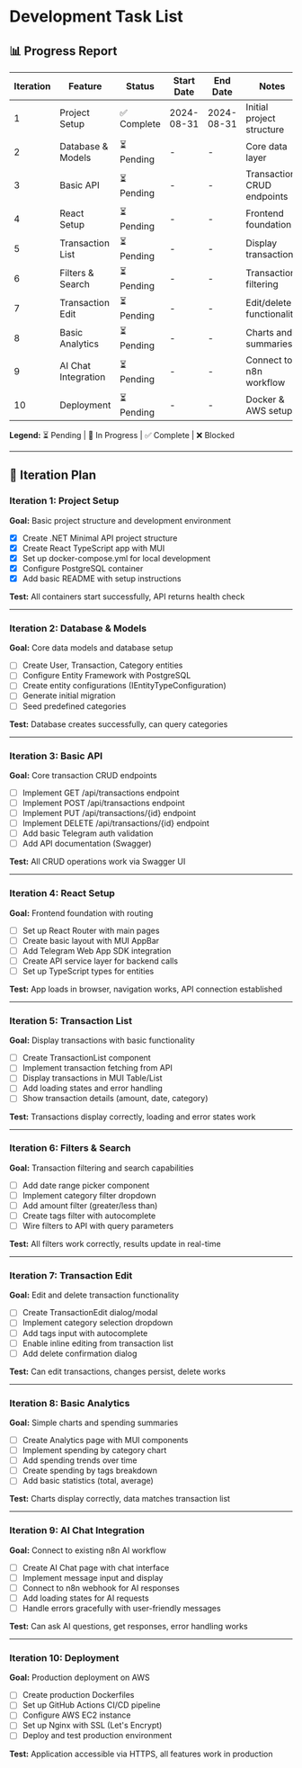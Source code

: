 # Development Task List

## 📊 Progress Report

| Iteration | Feature | Status | Start Date | End Date | Notes |
|-----------|---------|--------|------------|----------|-------|
| 1 | Project Setup | ✅ Complete | 2024-08-31 | 2024-08-31 | Initial project structure |
| 2 | Database & Models | ⏳ Pending | - | - | Core data layer |
| 3 | Basic API | ⏳ Pending | - | - | Transaction CRUD endpoints |
| 4 | React Setup | ⏳ Pending | - | - | Frontend foundation |
| 5 | Transaction List | ⏳ Pending | - | - | Display transactions |
| 6 | Filters & Search | ⏳ Pending | - | - | Transaction filtering |
| 7 | Transaction Edit | ⏳ Pending | - | - | Edit/delete functionality |
| 8 | Basic Analytics | ⏳ Pending | - | - | Charts and summaries |
| 9 | AI Chat Integration | ⏳ Pending | - | - | Connect to n8n workflow |
| 10 | Deployment | ⏳ Pending | - | - | Docker & AWS setup |

**Legend:** ⏳ Pending | 🔄 In Progress | ✅ Complete | ❌ Blocked

---

## 🚀 Iteration Plan

### Iteration 1: Project Setup
**Goal:** Basic project structure and development environment

- [x] Create .NET Minimal API project structure
- [x] Create React TypeScript app with MUI
- [x] Set up docker-compose.yml for local development
- [x] Configure PostgreSQL container
- [x] Add basic README with setup instructions

**Test:** All containers start successfully, API returns health check

---

### Iteration 2: Database & Models  
**Goal:** Core data models and database setup

- [ ] Create User, Transaction, Category entities
- [ ] Configure Entity Framework with PostgreSQL
- [ ] Create entity configurations (IEntityTypeConfiguration)
- [ ] Generate initial migration
- [ ] Seed predefined categories

**Test:** Database creates successfully, can query categories

---

### Iteration 3: Basic API
**Goal:** Core transaction CRUD endpoints

- [ ] Implement GET /api/transactions endpoint
- [ ] Implement POST /api/transactions endpoint  
- [ ] Implement PUT /api/transactions/{id} endpoint
- [ ] Implement DELETE /api/transactions/{id} endpoint
- [ ] Add basic Telegram auth validation
- [ ] Add API documentation (Swagger)

**Test:** All CRUD operations work via Swagger UI

---

### Iteration 4: React Setup
**Goal:** Frontend foundation with routing

- [ ] Set up React Router with main pages
- [ ] Create basic layout with MUI AppBar
- [ ] Add Telegram Web App SDK integration
- [ ] Create API service layer for backend calls
- [ ] Set up TypeScript types for entities

**Test:** App loads in browser, navigation works, API connection established

---

### Iteration 5: Transaction List
**Goal:** Display transactions with basic functionality

- [ ] Create TransactionList component
- [ ] Implement transaction fetching from API
- [ ] Display transactions in MUI Table/List
- [ ] Add loading states and error handling
- [ ] Show transaction details (amount, date, category)

**Test:** Transactions display correctly, loading and error states work

---

### Iteration 6: Filters & Search
**Goal:** Transaction filtering and search capabilities

- [ ] Add date range picker component
- [ ] Implement category filter dropdown
- [ ] Add amount filter (greater/less than)
- [ ] Create tags filter with autocomplete
- [ ] Wire filters to API with query parameters

**Test:** All filters work correctly, results update in real-time

---

### Iteration 7: Transaction Edit
**Goal:** Edit and delete transaction functionality

- [ ] Create TransactionEdit dialog/modal
- [ ] Implement category selection dropdown
- [ ] Add tags input with autocomplete
- [ ] Enable inline editing from transaction list
- [ ] Add delete confirmation dialog

**Test:** Can edit transactions, changes persist, delete works

---

### Iteration 8: Basic Analytics
**Goal:** Simple charts and spending summaries

- [ ] Create Analytics page with MUI components
- [ ] Implement spending by category chart
- [ ] Add spending trends over time
- [ ] Create spending by tags breakdown
- [ ] Add basic statistics (total, average)

**Test:** Charts display correctly, data matches transaction list

---

### Iteration 9: AI Chat Integration
**Goal:** Connect to existing n8n AI workflow

- [ ] Create AI Chat page with chat interface
- [ ] Implement message input and display
- [ ] Connect to n8n webhook for AI responses
- [ ] Add loading states for AI requests
- [ ] Handle errors gracefully with user-friendly messages

**Test:** Can ask AI questions, get responses, error handling works

---

### Iteration 10: Deployment
**Goal:** Production deployment on AWS

- [ ] Create production Dockerfiles
- [ ] Set up GitHub Actions CI/CD pipeline
- [ ] Configure AWS EC2 instance
- [ ] Set up Nginx with SSL (Let's Encrypt)
- [ ] Deploy and test production environment

**Test:** Application accessible via HTTPS, all features work in production
